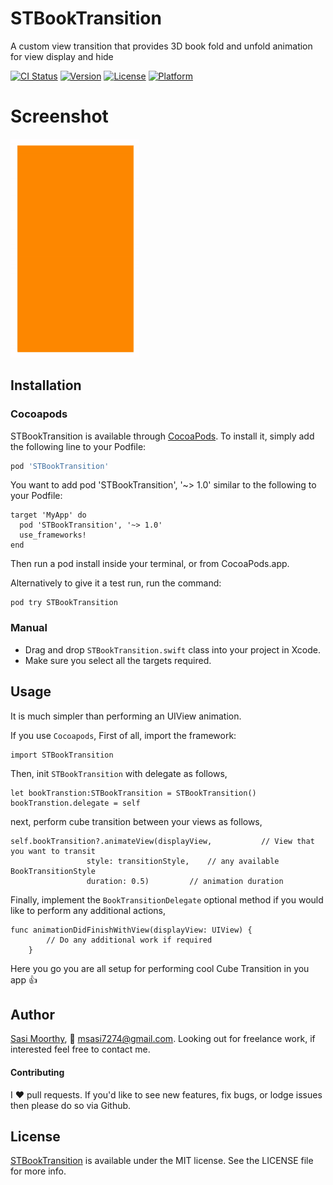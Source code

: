 # STBookTransition
A custom view transition that provides 3D book fold and unfold animation for view display and hide

[![CI Status](http://img.shields.io/travis/Sa74/STCubeTransition.svg?style=flat)](https://travis-ci.org/Sa74/STBookTransition)
[![Version](https://img.shields.io/cocoapods/v/STCubeTransition.svg?style=flat)](http://cocoapods.org/pods/STBookTransition)
[![License](https://img.shields.io/cocoapods/l/STCubeTransition.svg?style=flat)](http://cocoapods.org/pods/STBookTransition)
[![Platform](https://img.shields.io/cocoapods/p/STCubeTransition.svg?style=flat)](http://cocoapods.org/pods/STBookTransition)

# Screenshot
![STBookTransition](https://github.com/Sa74/STBookTransition/blob/master/STBookTransition/STBookTransition/screenShot/bookTransition.gif)

## Installation

### Cocoapods
STBookTransition is available through [CocoaPods](http://cocoapods.org). To install
it, simply add the following line to your Podfile:

```ruby
pod 'STBookTransition'
```
You want to add pod 'STBookTransition', '~> 1.0' similar to the following to your Podfile:

```
target 'MyApp' do
  pod 'STBookTransition', '~> 1.0'
  use_frameworks!
end
```
Then run a pod install inside your terminal, or from CocoaPods.app.

Alternatively to give it a test run, run the command:

```
pod try STBookTransition
```
### Manual
- Drag and drop `STBookTransition.swift` class into your project in Xcode.
- Make sure you select all the targets required.

## Usage

It is much simpler than performing an UIView animation. 

If you use `Cocoapods`, First of all, import the framework:

```
import STBookTransition
```

Then, init `STBookTransition` with delegate as follows,

```
let bookTranstion:STBookTransition = STBookTransition()
bookTranstion.delegate = self
```

next, perform cube transition between your views as follows,

```
self.bookTransition?.animateView(displayView, 			// View that you want to transit
				 style: transitionStyle, 	// any available BookTransitionStyle
				 duration: 0.5)			// animation duration
```

Finally, implement the `BookTransitionDelegate` optional method if you would like to perform any additional actions,

```
func animationDidFinishWithView(displayView: UIView) {
        // Do any additional work if required
    }
```

Here you go you are all setup for performing cool Cube Transition in you app 👍

## Author

[Sasi Moorthy](https://twitter.com/Sasi3726), 📧 msasi7274@gmail.com. Looking out for freelance work, if interested feel free to contact me.

#### Contributing
I :heart: pull requests. If you'd like to see new features, fix bugs, or lodge
issues then please do so via Github.


## License

[STBookTransition](https://cocoapods.org/pods/STBookTransition) is available under the MIT license. See the LICENSE file for more info.
